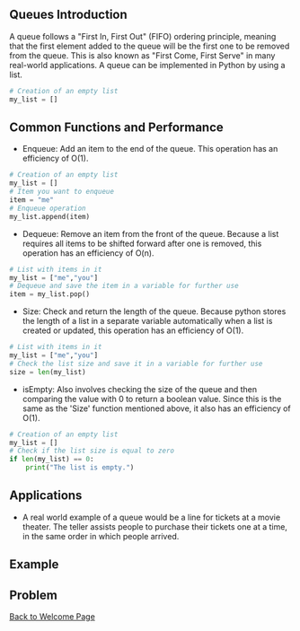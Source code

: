 ## Queues Introduction

A queue follows a "First In, First Out" (FIFO) ordering principle, meaning that the first element added to the queue will be the first one to be removed from the queue. This is also known as "First Come, First Serve" in many real-world applications. A queue can be implemented in Python by using a list.
```python
# Creation of an empty list
my_list = []
```

## Common Functions and Performance

- Enqueue: Add an item to the end of the queue. This operation has an efficiency of O(1).
```python
# Creation of an empty list
my_list = []
# Item you want to enqueue
item = "me"
# Enqueue operation
my_list.append(item)
```

- Dequeue: Remove an item from the front of the queue. Because a list requires all items to be shifted forward after one is removed, this operation has an efficiency of O(n).
```python
# List with items in it
my_list = ["me","you"]
# Dequeue and save the item in a variable for further use
item = my_list.pop()
```

- Size: Check and return the length of the queue. Because python stores the length of a list in a separate variable automatically when a list is created or updated, this operation has an efficiency of O(1).
```python
# List with items in it
my_list = ["me","you"]
# Check the list size and save it in a variable for further use
size = len(my_list)
```

- isEmpty: Also involves checking the size of the queue and then comparing the value with 0 to return a boolean value. Since this is the same as the 'Size' function mentioned above, it also has an efficiency of O(1).
```python
# Creation of an empty list
my_list = []
# Check if the list size is equal to zero
if len(my_list) == 0:
    print("The list is empty.")
```

## Applications

- A real world example of a queue would be a line for tickets at a movie theater. The teller assists people to purchase their tickets one at a time, in the same order in which people arrived.

## Example

## Problem

[Back to Welcome Page](0-welcome.md)